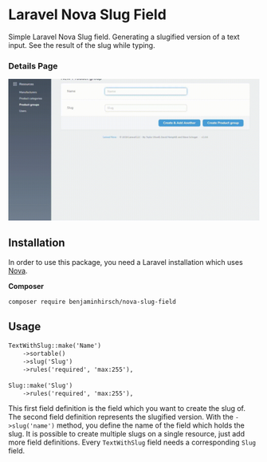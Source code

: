# Laravel Nova Slug Field

Simple Laravel Nova Slug field. Generating a slugified version of a text 
input. See the result of the slug  while typing.
 
### Details Page

![details page select](https://raw.githubusercontent.com/benjaminhirsch/benjaminhirsch.github.io/master/repository-assets/nova-slug-demo.gif)

## Installation

In order to use this package, you need a Laravel installation which uses [Nova](https://nova.laravel.com).

**Composer**

```bash
composer require benjaminhirsch/nova-slug-field
```

## Usage

```
TextWithSlug::make('Name')
    ->sortable()
    ->slug('Slug')
    ->rules('required', 'max:255'),

Slug::make('Slug')
    ->rules('required', 'max:255'),
```

This first field definition is the field which you want to create the slug of. The second field 
definition represents the slugified version. With the ```->slug('name')``` method, you  define 
the name of the field which holds the slug. It is possible to create multiple slugs on a single
resource, just add more field definitions. Every ```TextWithSlug``` field needs a  corresponding
```Slug``` field.